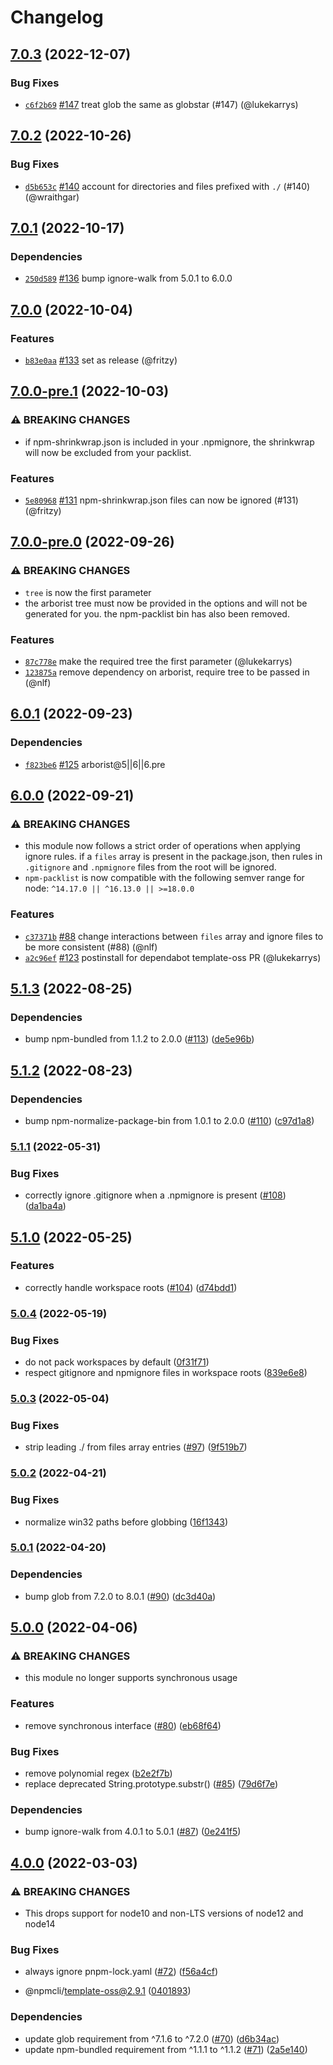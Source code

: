 # Changelog

## [7.0.3](https://github.com/npm/npm-packlist/compare/v7.0.2...v7.0.3) (2022-12-07)

### Bug Fixes

* [`c6f2b69`](https://github.com/npm/npm-packlist/commit/c6f2b69b025575dc683f26f3d098e23a22c462da) [#147](https://github.com/npm/npm-packlist/pull/147) treat glob the same as globstar (#147) (@lukekarrys)

## [7.0.2](https://github.com/npm/npm-packlist/compare/v7.0.1...v7.0.2) (2022-10-26)

### Bug Fixes

* [`d5b653c`](https://github.com/npm/npm-packlist/commit/d5b653ce860f6601fb5007c7fcec903c8d58c1c8) [#140](https://github.com/npm/npm-packlist/pull/140) account for directories and files prefixed with `./` (#140) (@wraithgar)

## [7.0.1](https://github.com/npm/npm-packlist/compare/v7.0.0...v7.0.1) (2022-10-17)

### Dependencies

* [`250d589`](https://github.com/npm/npm-packlist/commit/250d5896669e2fc84e2512124c28541e5396aad8) [#136](https://github.com/npm/npm-packlist/pull/136) bump ignore-walk from 5.0.1 to 6.0.0

## [7.0.0](https://github.com/npm/npm-packlist/compare/v7.0.0-pre.1...v7.0.0) (2022-10-04)

### Features

* [`b83e0aa`](https://github.com/npm/npm-packlist/commit/b83e0aaa31936496499283fc44b773645d3dd969) [#133](https://github.com/npm/npm-packlist/pull/133) set as release (@fritzy)

## [7.0.0-pre.1](https://github.com/npm/npm-packlist/compare/v7.0.0-pre.0...v7.0.0-pre.1) (2022-10-03)

### ⚠️ BREAKING CHANGES

* if npm-shrinkwrap.json is included in your .npmignore, the shrinkwrap will now be excluded from your packlist.

### Features

* [`5e80968`](https://github.com/npm/npm-packlist/commit/5e8096883080d8d1650d4558fb62e34ce61d0dda) [#131](https://github.com/npm/npm-packlist/pull/131) npm-shrinkwrap.json files can now be ignored (#131) (@fritzy)

## [7.0.0-pre.0](https://github.com/npm/npm-packlist/compare/v6.0.1...v7.0.0-pre.0) (2022-09-26)

### ⚠️ BREAKING CHANGES

* `tree` is now the first parameter
* the arborist tree must now be provided in the options and will not be generated for you. the npm-packlist bin has also been removed.

### Features

* [`87c778e`](https://github.com/npm/npm-packlist/commit/87c778eb0f89101ff5ef4a488e614fb9e7773480) make the required tree the first parameter (@lukekarrys)
* [`123875a`](https://github.com/npm/npm-packlist/commit/123875a9db0d18c2ba91e9841ab8e15df3057e18) remove dependency on arborist, require tree to be passed in (@nlf)

## [6.0.1](https://github.com/npm/npm-packlist/compare/v6.0.0...v6.0.1) (2022-09-23)

### Dependencies

* [`f823be6`](https://github.com/npm/npm-packlist/commit/f823be6e9bc9239acbb8e8b6149f0a8b457a0d0a) [#125](https://github.com/npm/npm-packlist/pull/125) arborist@5||6||6.pre

## [6.0.0](https://github.com/npm/npm-packlist/compare/v5.1.3...v6.0.0) (2022-09-21)

### ⚠️ BREAKING CHANGES

* this module now follows a strict order of operations when applying ignore rules. if a `files` array is present in the package.json, then rules in `.gitignore` and `.npmignore` files from the root will be ignored.
* `npm-packlist` is now compatible with the following semver range for node: `^14.17.0 || ^16.13.0 || >=18.0.0`

### Features

* [`c37371b`](https://github.com/npm/npm-packlist/commit/c37371b060ee42ebaebf134f37471c8330fc4d27) [#88](https://github.com/npm/npm-packlist/pull/88) change interactions between `files` array and ignore files to be more consistent (#88) (@nlf)
* [`a2c96ef`](https://github.com/npm/npm-packlist/commit/a2c96effdadd1cee1d6b584b92a45a7d09b260cb) [#123](https://github.com/npm/npm-packlist/pull/123) postinstall for dependabot template-oss PR (@lukekarrys)

## [5.1.3](https://github.com/npm/npm-packlist/compare/v5.1.2...v5.1.3) (2022-08-25)


### Dependencies

* bump npm-bundled from 1.1.2 to 2.0.0 ([#113](https://github.com/npm/npm-packlist/issues/113)) ([de5e96b](https://github.com/npm/npm-packlist/commit/de5e96bbdd9ccf345104715fe3080c4d239b7f3b))

## [5.1.2](https://github.com/npm/npm-packlist/compare/v5.1.1...v5.1.2) (2022-08-23)


### Dependencies

* bump npm-normalize-package-bin from 1.0.1 to 2.0.0 ([#110](https://github.com/npm/npm-packlist/issues/110)) ([c97d1a8](https://github.com/npm/npm-packlist/commit/c97d1a8b0d61ed76422bd7da0adaa4285c2a1cb7))

### [5.1.1](https://github.com/npm/npm-packlist/compare/v5.1.0...v5.1.1) (2022-05-31)


### Bug Fixes

* correctly ignore .gitignore when a .npmignore is present ([#108](https://github.com/npm/npm-packlist/issues/108)) ([da1ba4a](https://github.com/npm/npm-packlist/commit/da1ba4a3051ea822d9625347e00c186677247a45))

## [5.1.0](https://github.com/npm/npm-packlist/compare/v5.0.4...v5.1.0) (2022-05-25)


### Features

* correctly handle workspace roots ([#104](https://github.com/npm/npm-packlist/issues/104)) ([d74bdd1](https://github.com/npm/npm-packlist/commit/d74bdd157ef6a701c9aeef902be9e0e51f388c98))

### [5.0.4](https://github.com/npm/npm-packlist/compare/v5.0.3...v5.0.4) (2022-05-19)


### Bug Fixes

* do not pack workspaces by default ([0f31f71](https://github.com/npm/npm-packlist/commit/0f31f71ab652c1bc9250bcb1603357ee7b4fbf28))
* respect gitignore and npmignore files in workspace roots ([839e6e8](https://github.com/npm/npm-packlist/commit/839e6e8b13dc8c5ec14fab79509649d081c3ef54))

### [5.0.3](https://github.com/npm/npm-packlist/compare/v5.0.2...v5.0.3) (2022-05-04)


### Bug Fixes

* strip leading ./ from files array entries ([#97](https://github.com/npm/npm-packlist/issues/97)) ([9f519b7](https://github.com/npm/npm-packlist/commit/9f519b7d38ee46e08dc77b3b730842a2ca0e7500))

### [5.0.2](https://github.com/npm/npm-packlist/compare/v5.0.1...v5.0.2) (2022-04-21)


### Bug Fixes

* normalize win32 paths before globbing ([16f1343](https://github.com/npm/npm-packlist/commit/16f13436ebe31144ea86e3d2c7f1f16022f82885))

### [5.0.1](https://github.com/npm/npm-packlist/compare/v5.0.0...v5.0.1) (2022-04-20)


### Dependencies

* bump glob from 7.2.0 to 8.0.1 ([#90](https://github.com/npm/npm-packlist/issues/90)) ([dc3d40a](https://github.com/npm/npm-packlist/commit/dc3d40a1b89019e5343f76c184cd2fbb296fdb27))

## [5.0.0](https://github.com/npm/npm-packlist/compare/v4.0.0...v5.0.0) (2022-04-06)


### ⚠ BREAKING CHANGES

* this module no longer supports synchronous usage

### Features

* remove synchronous interface ([#80](https://github.com/npm/npm-packlist/issues/80)) ([eb68f64](https://github.com/npm/npm-packlist/commit/eb68f64fe7d70d4776922246dd9cea5da6f1e21a))


### Bug Fixes

* remove polynomial regex ([b2e2f7b](https://github.com/npm/npm-packlist/commit/b2e2f7b9122b15c8f8041953aa07b5436232b903))
* replace deprecated String.prototype.substr() ([#85](https://github.com/npm/npm-packlist/issues/85)) ([79d6f7e](https://github.com/npm/npm-packlist/commit/79d6f7ebd5b881b3a3ec393769dd132a9a438778))


### Dependencies

* bump ignore-walk from 4.0.1 to 5.0.1 ([#87](https://github.com/npm/npm-packlist/issues/87)) ([0e241f5](https://github.com/npm/npm-packlist/commit/0e241f50e57b95274cd988e09763e205020c5b84))

## [4.0.0](https://www.github.com/npm/npm-packlist/compare/v3.0.0...v4.0.0) (2022-03-03)


### ⚠ BREAKING CHANGES

* This drops support for node10 and non-LTS versions of node12 and node14

### Bug Fixes

* always ignore pnpm-lock.yaml ([#72](https://www.github.com/npm/npm-packlist/issues/72)) ([f56a4cf](https://www.github.com/npm/npm-packlist/commit/f56a4cf77fbbb123f3c818777cf00555538e1c1c))


* @npmcli/template-oss@2.9.1 ([0401893](https://www.github.com/npm/npm-packlist/commit/04018939fc7ae6ceed1504a2fa4de44cfa049036))


### Dependencies

* update glob requirement from ^7.1.6 to ^7.2.0 ([#70](https://www.github.com/npm/npm-packlist/issues/70)) ([d6b34ac](https://www.github.com/npm/npm-packlist/commit/d6b34ac471215290f2198c5ad14c8eed8b203179))
* update npm-bundled requirement from ^1.1.1 to ^1.1.2 ([#71](https://www.github.com/npm/npm-packlist/issues/71)) ([2a5e140](https://www.github.com/npm/npm-packlist/commit/2a5e1402fb4617fc3791b2be405aa3bbb3181ff3))

